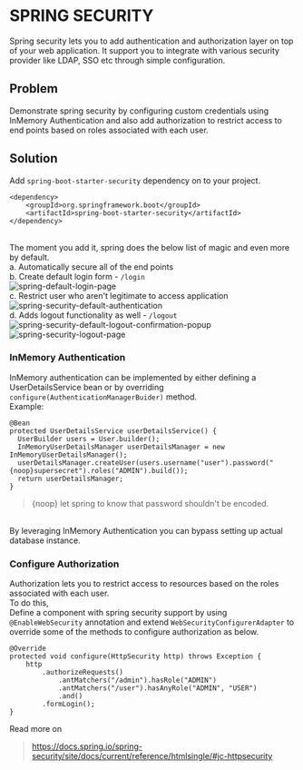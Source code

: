 # SPRING SECURITY

Spring security lets you to add authentication and authorization layer on top of your web application. It support you to integrate with various security provider like LDAP, SSO etc through simple configuration. 

## Problem
Demonstrate spring security by configuring custom credentials using InMemory Authentication and also add authorization to restrict access to end points based on roles associated with each user.

## Solution
Add `spring-boot-starter-security` dependency on to your project.<br>
````
<dependency>
	<groupId>org.springframework.boot</groupId>
	<artifactId>spring-boot-starter-security</artifactId>
</dependency>
````
<br>The moment you add it, spring does the below list of magic and even more by default.<br>
a. Automatically secure all of the end points<br>
b. Create default login form - `/login`<br>
![spring-default-login-page](https://user-images.githubusercontent.com/36845597/64909014-59638680-d724-11e9-818f-55cbfa43bf00.png)
<br>c. Restrict user who aren't legitimate to access application<br>
![spring-security-default-authentication](https://user-images.githubusercontent.com/36845597/64909041-a6475d00-d724-11e9-845b-1b511186c66a.png)
<br>d. Adds logout functionality as well - `/logout`<br>
![spring-security-default-logout-confirmation-popup](https://user-images.githubusercontent.com/36845597/64909060-d4c53800-d724-11e9-9ffa-3dfb42dd14d0.png)
<br>
![spring-security-logout-page](https://user-images.githubusercontent.com/36845597/64909116-a5fb9180-d725-11e9-9472-f8beb5f34c52.png)

### InMemory Authentication
InMemory authentication can be implemented by either defining a UserDetailsService bean or by overriding `configure(AuthenticationManagerBuider)` method.<br>
Example:<br>
````
@Bean
protected UserDetailsService userDetailsService() {
  UserBuilder users = User.builder();
  InMemoryUserDetailsManager userDetailsManager = new InMemoryUserDetailsManager();
  userDetailsManager.createUser(users.username("user").password("{noop}supersecret").roles("ADMIN").build());
  return userDetailsManager;
}
````
> {noop} let spring to know that password shouldn't be encoded.

<br>By leveraging InMemory Authentication you can bypass setting up actual database instance.

### Configure Authorization
Authorization lets you to restrict access to resources based on the roles associated with each user.<br>
To do this,<br> 
Define a component with spring security support by using `@EnableWebSecurity` annotation and extend `WebSecurityConfigurerAdapter` to override some of the methods to configure authorization as below.<br>
````
@Override
protected void configure(HttpSecurity http) throws Exception {
	http
		.authorizeRequests()
			.antMatchers("/admin").hasRole("ADMIN")
			.antMatchers("/user").hasAnyRole("ADMIN", "USER")
			.and()
		.formLogin();
}
````

Read more on
> https://docs.spring.io/spring-security/site/docs/current/reference/htmlsingle/#jc-httpsecurity